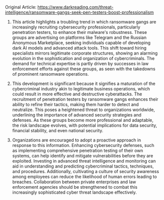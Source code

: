 Original Article: https://www.darkreading.com/threat-intelligence/ransomware-gangs-seek-pen-testers-boost-professionalism

1) This article highlights a troubling trend in which ransomware gangs are increasingly recruiting cybersecurity professionals, particularly penetration testers, to enhance their malware's robustness. These groups are advertising on platforms like Telegram and the Russian Anonymous Marketplace, seeking individuals capable of developing dark AI models and advanced attack tools. This shift toward hiring specialists mirrors legitimate corporate structures, showing an alarming evolution in the sophistication and organization of cybercriminals. The demand for technical expertise is partly driven by successes in law enforcement efforts against these groups, as seen with the takedowns of prominent ransomware operations.

2) This development is significant because it signifies a maturation of the cybercriminal industry akin to legitimate business operations, which could result in more effective and destructive cyberattacks. The recruitment of penetration testers by ransomware gangs enhances their ability to refine their tactics, making them harder to detect and neutralize. This poses a heightened threat to organizations worldwide, underlining the importance of advanced security strategies and defenses. As these groups become more professional and adaptable, the risk landscape evolves, with potential implications for data security, financial stability, and even national security.

3) Organizations are encouraged to adopt a proactive approach in response to this information. Enhancing cybersecurity defenses, such as implementing comprehensive penetration testing of their own systems, can help identify and mitigate vulnerabilities before they are exploited. Investing in advanced threat intelligence and monitoring can aid in understanding and predicting cybercriminal tactics, techniques, and procedures. Additionally, cultivating a culture of security awareness among employees can reduce the likelihood of human errors leading to breaches. Collaboration between private enterprises and law enforcement agencies should be strengthened to combat this increasingly sophisticated cyber threat landscape effectively.